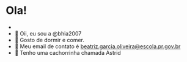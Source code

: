 # Ola!
- 
- 👋 Oii, eu sou a @bhia2007
- 👀 Gosto de dormir e comer.
- 🌱 Meu email de contato é beatriz.garcia.oliveira@escola.pr.gov.br
- 💞️ Tenho uma cachorrinha chamada Astrid 



